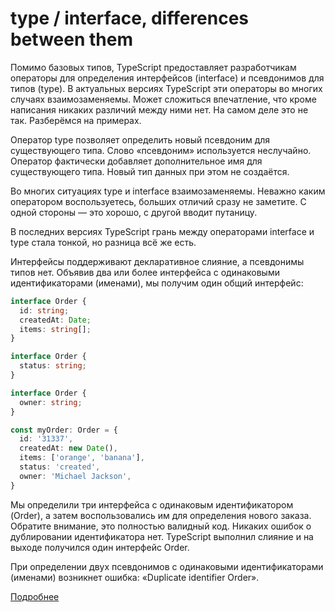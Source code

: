 # type / interface, differences between them

Помимо базовых типов, TypeScript предоставляет разработчикам операторы для определения интерфейсов (interface) и псевдонимов для типов (type). В актуальных версиях TypeScript эти операторы во многих случаях взаимозаменяемы. Может сложиться впечатление, что кроме написания никаких различий между ними нет. На самом деле это не так. Разберёмся на примерах.

Оператор type позволяет определить новый псевдоним для существующего типа. Слово «псевдоним» используется неслучайно. Оператор фактически добавляет дополнительное имя для существующего типа. Новый тип данных при этом не создаётся.

Во многих ситуациях type и interface взаимозаменяемы. Неважно каким оператором воспользуетесь, больших отличий сразу не заметите. С одной стороны — это хорошо, с другой вводит путаницу.

В последних версиях TypeScript грань между операторами interface и type стала тонкой, но разница всё же есть.

Интерфейсы поддерживают декларативное слияние, а псевдонимы типов нет. Объявив два или более интерфейса с одинаковыми идентификаторами (именами), мы получим один общий интерфейс:

```TypeScript
interface Order {
  id: string;
  createdAt: Date;
  items: string[];
}

interface Order {
  status: string;
}

interface Order {
  owner: string;
}

const myOrder: Order = {
  id: '31337',
  createdAt: new Date(),
  items: ['orange', 'banana'],
  status: 'created',
  owner: 'Michael Jackson',
}
```

Мы определили три интерфейса с одинаковым идентификатором (Order), а затем воспользовались им для определения нового заказа. Обратите внимание, это полностью валидный код. Никаких ошибок о дублировании идентификатора нет. TypeScript выполнил слияние и на выходе получился один интерфейс Order.

При определении двух псевдонимов с одинаковыми идентификаторами (именами) возникнет ошибка: «Duplicate identifier Order».

[Подробнее](https://htmlacademy.ru/blog/js/types-vs-interfaces#:~:text=%D0%9F%D0%BE%D0%BC%D0%B8%D0%BC%D0%BE%20%D0%B1%D0%B0%D0%B7%D0%BE%D0%B2%D1%8B%D1%85%20%D1%82%D0%B8%D0%BF%D0%BE%D0%B2%2C%20TypeScript%20%D0%BF%D1%80%D0%B5%D0%B4%D0%BE%D1%81%D1%82%D0%B0%D0%B2%D0%BB%D1%8F%D0%B5%D1%82,%D0%BE%D0%BF%D0%B5%D1%80%D0%B0%D1%82%D0%BE%D1%80%D1%8B%20%D0%B2%D0%BE%20%D0%BC%D0%BD%D0%BE%D0%B3%D0%B8%D1%85%20%D1%81%D0%BB%D1%83%D1%87%D0%B0%D1%8F%D1%85%20%D0%B2%D0%B7%D0%B0%D0%B8%D0%BC%D0%BE%D0%B7%D0%B0%D0%BC%D0%B5%D0%BD%D1%8F%D0%B5%D0%BC%D1%8B.)

